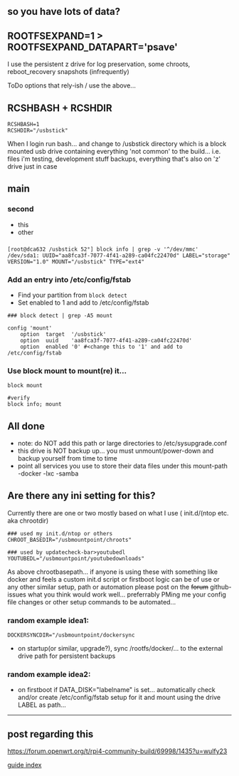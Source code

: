 

## so you have lots of data?

## ROOTFSEXPAND=1 > ROOTFSEXPAND_DATAPART='psave'

I use the persistent z drive for log preservation, some chroots, reboot_recovery snapshots (infrequently)

ToDo options that rely-ish / use the above...




## RCSHBASH + RCSHDIR

```
RCSHBASH=1
RCSHDIR="/usbstick"
```
When I login run bash... and change to /usbstick directory which is a block mounted usb drive
containing everything 'not common' to the build... i.e. files i'm testing, development stuff
backups, everything that's also on 'z' drive just in case






## main
### second
- this
- other

### 
```
[root@dca632 /usbstick 52°] block info | grep -v '^/dev/mmc'
/dev/sda1: UUID="aa8fca3f-7077-4f41-a289-ca04fc22470d" LABEL="storage" VERSION="1.0" MOUNT="/usbstick" TYPE="ext4"
```

### Add an entry into /etc/config/fstab

- Find your partition from `block detect`
- Set enabled to 1 and add to /etc/config/fstab

```
### block detect | grep -A5 mount

config 'mount'
	option	target	'/usbstick'
	option	uuid	'aa8fca3f-7077-4f41-a289-ca04fc22470d'
	option	enabled	'0' #<change this to '1' and add to /etc/config/fstab

```

### Use block mount to mount(re) it...

```
block mount

#verify
block info; mount
```

## All done

- note: do NOT add this path or large directories to /etc/sysupgrade.conf
- this drive is NOT backup up... you must unmount/power-down and backup yourself from time to time
- point all services you use to store their data files under this mount-path
	-docker
	-lxc
	-samba

## Are there any ini setting for this?

Currently there are one or two mostly based on what I use ( init.d/(ntop etc. aka chrootdir)

```
### used my init.d/ntop or others
CHROOT_BASEDIR="/usbmountpoint/chroots"

### used by updatecheck-bar>youtubedl
YOUTUBEDL="/usbmountpoint/youtubedownloads"
```

As above chrootbasepath... if anyone is using these with something like docker and feels a custom init.d script or firstboot logic can be of use or any other similar setup, path or automation please post on the <s>forum</s> github-issues what you think would work well... preferrably PMing me your config file changes or other setup commands to be automated...

### random example idea1:

```
DOCKERSYNCDIR="/usbmountpoint/dockersync
```
- on startup(or similar, upgrade?), sync /rootfs/docker/... to the external drive path for persistent backups

### random example idea2:
- on firstboot if DATA_DISK="labelname" is set... automatically check and/or create /etc/config/fstab setup for it and mount using the drive LABEL as path...







<hr>

## post regarding this

https://forum.openwrt.org/t/rpi4-community-build/69998/1435?u=wulfy23






[guide index](https://github.com/wulfy23/rpi4/blob/master/README.md#github-guides)



